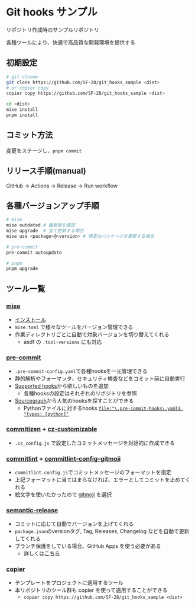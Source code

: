 # Git hooks サンプル

リポジトリ作成時のサンプルリポジトリ

各種ツールにより、快適で高品質な開発環境を提供する

## 初期設定

```sh
# git cloone
git clone https://github.com/SF-28/git_hooks_sample <dist>
# or copier copy
copier copy https://github.com/SF-28/git_hooks_sample <dist>

cd <dist>
mise install
pnpm install
```

## コミット方法

変更をステージし、`pnpm commit`

## リリース手順(manual)

GitHub -> Actions -> Release -> Run workflow

## 各種バージョンアップ手順

```sh
# mise
mise outdated # 最新版を確認
mise upgrade  # 全て更新する場合
mise use <package>@<version> # 特定のパッケージを更新する場合

# pre-commit
pre-commit autoupdate

# pnpm
pnpm upgrade
```

## ツール一覧

### [mise](https://mise.jdx.dev/)

- [インストール](https://mise.jdx.dev/getting-started.html#installing-mise-cli)
- `mise.toml` で様々なツールをバージョン管理できる
- 作業ディレクトリごとに自動で対象バージョンを切り替えてくれる
  - asdf の `.tool-versions` にも対応

### [pre-commit](https://pre-commit.com/)

- `.pre-commit-config.yaml`で各種hooksを一元管理できる
- 静的解析やフォーマッタ、セキュリティ検査などをコミット前に自動実行
- [Supported hooks](https://pre-commit.com/hooks.html)から欲しいものを追加
  - 各種hooksの設定はそれぞれのリポジトリを参照
- [Sourcegraph](https://sourcegraph.com/search)から人気のhooksを探すことができる
  - Pythonファイルに対するhooks [`file:^\.pre-commit-hooks\.yaml$ "types: [python]"`](https://sourcegraph.com/search?q=file:^\.pre-commit-hooks\.yaml$%20%22types:%20[go]%22)

### [commitizen](https://github.com/commitizen/cz-cli) + [cz-customizable](https://github.com/leoforfree/cz-customizable#steps)

- `.cz_config.js` で設定したコミットメッセージを対話的に作成できる

### [commitlint](https://commitlint.js.org/#/) + [commitlint-config-gitmoji](https://github.com/arvinxx/gitmoji-commit-workflow/tree/master/packages/commitlint-config)

- `commitlint.config.js`でコミットメッセージのフォーマットを指定
- 上記フォーマットに当てはまらなければ、エラーとしてコミットを止めてくれる
- 絵文字を使いたかったので [gitmoji](https://gitmoji.dev/) を選択

### [semantic-release](https://semantic-release.gitbook.io/semantic-release/)

- コミットに応じて自動でバージョンを上げてくれる
- `package.json`のversionタグ, Tag, Releases, Changelog などを自動で更新してくれる
- ブランチ保護をしている場合、GitHub Apps を使う必要がある
  - 詳しくは[こちら](./docs/GitHubApps.md)

### [copier](https://copier.readthedocs.io/en/stable/)

- テンプレートをプロジェクトに適用するツール
- 本リポジトリのツール群も copier を使って適用することができる
  - `copier copy https://github.com/SF-28/git_hooks_sample <dist>`

